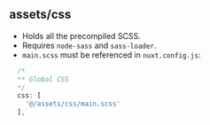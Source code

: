 ## assets/css

- Holds all the precompiled SCSS.
- Requires `node-sass` and `sass-loader`.
- `main.scss` must be referenced in `nuxt.config.js`:

```javascript
  /*
  ** Global CSS
  */
  css: [
    '@/assets/css/main.scss'
  ],
```

